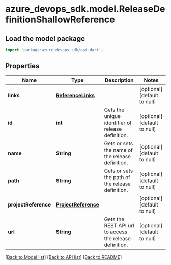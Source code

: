# azure_devops_sdk.model.ReleaseDefinitionShallowReference

## Load the model package
```dart
import 'package:azure_devops_sdk/api.dart';
```

## Properties
Name | Type | Description | Notes
------------ | ------------- | ------------- | -------------
**links** | [**ReferenceLinks**](ReferenceLinks.md) |  | [optional] [default to null]
**id** | **int** | Gets the unique identifier of release definition. | [optional] [default to null]
**name** | **String** | Gets or sets the name of the release definition. | [optional] [default to null]
**path** | **String** | Gets or sets the path of the release definition. | [optional] [default to null]
**projectReference** | [**ProjectReference**](ProjectReference.md) |  | [optional] [default to null]
**url** | **String** | Gets the REST API url to access the release definition. | [optional] [default to null]

[[Back to Model list]](../README.md#documentation-for-models) [[Back to API list]](../README.md#documentation-for-api-endpoints) [[Back to README]](../README.md)


